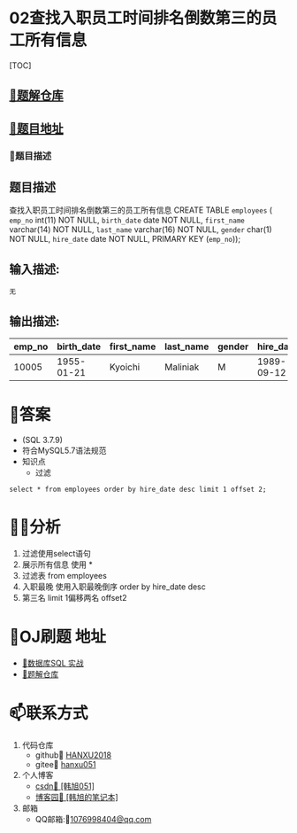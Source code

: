 # 02查找入职员工时间排名倒数第三的员工所有信息

[TOC]

## [🎉题解仓库](https://github.com/HANXU2018/nowcoderSQL)

## [🚀题目地址](https://www.nowcoder.com/practice/ec1ca44c62c14ceb990c3c40def1ec6c?tpId=82&tqId=29754&tPage=1&rp=&ru=%2Fta%2Fsql&qru=%2Fta%2Fsql%2Fquestion-ranking)

### 🎈题目描述

## 题目描述

查找入职员工时间排名倒数第三的员工所有信息
CREATE TABLE `employees` (
`emp_no` int(11) NOT NULL,
`birth_date` date NOT NULL,
`first_name` varchar(14) NOT NULL,
`last_name` varchar(16) NOT NULL,
`gender` char(1) NOT NULL,
`hire_date` date NOT NULL,
PRIMARY KEY (`emp_no`));

## 输入描述:

```
无
```

## 输出描述:

| emp_no | birth_date | first_name | last_name | gender | hire_date  |
| :----- | :--------- | :--------- | :-------- | :----- | :--------- |
| 10005  | 1955-01-21 | Kyoichi    | Maliniak  | M      | 1989-09-12 |

# 🎉答案

- (SQL 3.7.9)
- 符合MySQL5.7语法规范
- 知识点
  - 过滤

```
select * from employees order by hire_date desc limit 1 offset 2;
```

# 🕵️‍♀️分析

1. 过滤使用select语句
2. 展示所有信息 使用 * 
3. 过滤表 from employees
4. 入职最晚 使用入职最晚倒序  order by hire_date desc
5. 第三名 limit 1偏移两名 offset2

# 🍭OJ刷题 地址

- [🚀数据库SQL 实战](https://www.nowcoder.com/ta/sql)
- [🎉题解仓库](https://github.com/HANXU2018/nowcoderSQL)


# 📫联系方式

1. 代码仓库
   - github🍦  [HANXU2018](https://github.com/HANXU2018)
   - gitee🍦 [hanxu051](https://gitee.com/hanxu051)
2. 个人博客
   - [csdn🍦 [韩旭051]](https://hanxu.blog.csdn.net/)
   - [博客园🍦 [韩旭的笔记本]](https://www.cnblogs.com/hx97/)
3. 邮箱
   - QQ邮箱:🍦[1076998404@qq.com](1076998404@qq.com)